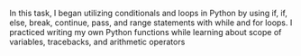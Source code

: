 In this task, I began utilizing conditionals and loops in Python by using if, if, else, break, continue, pass, and range statements with while and for loops. I practiced writing my own Python functions while learning about scope of variables, tracebacks, and arithmetic operators
